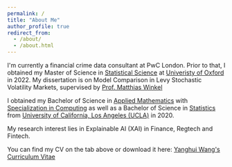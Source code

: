 ```yaml
---
permalink: /
title: "About Me"
author_profile: true
redirect_from: 
  - /about/
  - /about.html
---
```


I'm currently a financial crime data consultant at PwC London. Prior to that, I obtained my Master of Science in [Statistical Science](https://www.stats.ox.ac.uk) at [Univeristy of Oxford](https://www.ox.ac.uk) in 2022. My dissertation is on Model Comparison in Levy Stochastic Volatility Markets, supervised by [Prof. Matthias Winkel](https://www.stats.ox.ac.uk/people/matthias-winkel) 

I obtained my Bachelor of Science in [Applied Mathematics](https://ww3.math.ucla.edu) with [Specialization in Computing](https://www.math.ucla.edu/sites/default/files/ugrad/Majors,%20Minors%20&%20Spec/pdf/Specialization.pdf) as well as a Bachelor of Science in [Statistics](https://statistics.ucla.edu) from [University of California, Los Angeles (UCLA)](https://www.ucla.edu) in 2020. 

My research interest lies in Explainable AI (XAI) in Finance, Regtech and Fintech. 

You can find my CV on the tab above or download it here: [Yanghui Wang's Curriculum Vitae](../files/Wang_CV.pdf)
